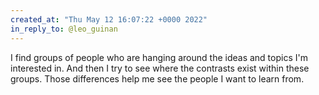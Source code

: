 ```yaml
---
created_at: "Thu May 12 16:07:22 +0000 2022"
in_reply_to: @leo_guinan
---
```


I find groups of people who are hanging around the ideas and topics I'm interested in. And then I try to see where the contrasts exist within these groups. Those differences help me see the people I want to learn from.